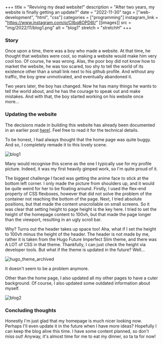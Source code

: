 +++
title = "Reviving my dead website!"
description = "After two years, my website is finally getting an update?"
date = "2022-11-30"
tags = ["web-development", "html", "css"]
categories = ["programming"]
instagram_link = "https://www.instagram.com/p/Cllbq8OPD6I/"
[[images]]
  src = "img/2022/11/blog1.png"
  alt = "blog1"
  stretch = "stretchH"
+++

### Story

Once upon a time, there was a boy who made a website. At that time, he thought that websites were cool, so making a website would make him very cool too. Of course, he was wrong. Alas, the poor boy did not know how to market the website, he was too scared, too shy to tell the world of its existence other than a small link next to his github profile. And without any traffic, the boy grew unmotivated, and eventually abandoned it.

Two years later, the boy has changed. Now he has many things he wants to tell the world about, and he has the courage to speak out and make mistakes. And with that, the boy started working on his website once more...

### Updating the website

The decisions made in building this website has already been documented in an earlier post [here!](https://gerhean.netlify.app/blog/2020-12-08-making-of-website/). Feel free to read it for the technical details.

To be honest, I had always thought that the home page was quite buggy. And so, I completely remade it to this lovely scene.

![blog1](/img/2022/11/blog1.png)

Many would recognise this scene as the one I typically use for my profile picture. Indeed, it was my first heavily gimped work, so I'm quite proud of it. 

The biggest challenge I faced was getting the anime face to stick at the bottom left corner. I only made the picture from shoulders up, and it would be quite weird for her to be floating around. Firstly, I used the flex-end property of CSS flexboxes, however that did not solve the problem of the container not reaching the bottom of the page. Next, I tried absolute positions, but that made the content unscrollable on small screens. So it was clear that setting height to page height is the key here. I tried to set the height of the homepage content to 100vh, but that made the page longer than the viewport, resulting in an ugly scroll bar. 

Why? Turns out the header takes up space too! Aha, what if I set the height to 100vh minus the height of the header. The header is not made by me, rather it is taken from the Hugo Future Imperfect Slim theme, and there was A LOT of CSS in that theme. Thankfully, I can just check the height via developer tools. But what if the theme is updated in the future? Well...

![hugo_theme_archived](/img/2022/11/hugo_theme_archived.png)

It doesn't seem to be a problem anymore.

Other than the home page, I also updated all my other pages to have a cuter background. Of course, I also updated some outdated information about myself.

![blog2](/img/2022/11/blog2.png)

### Concluding thoughts

Honestly I'm just glad that my homepage is much nicer looking now. Perhaps I'll even update it in the future when I have more ideas? Hopefully I can keep the blog alive this time. I have some content planned, so don't miss out! Anyway, it's almost time for me to eat my dinner, so ta ta for now!
